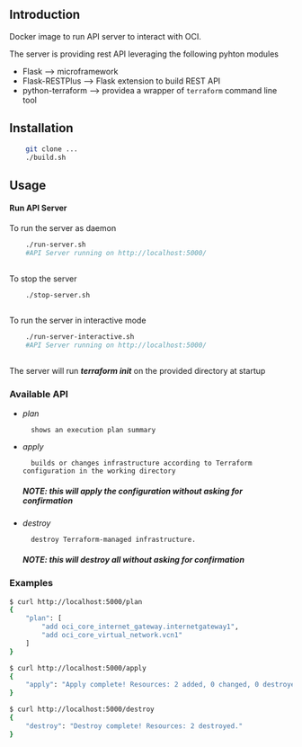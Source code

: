 ## Introduction

Docker image to run API server to interact with OCI.

The server is providing rest API leveraging the following pyhton modules
* Flask --> microframework 
* Flask-RESTPlus --> Flask extension to build REST API
* python-terraform --> providea a wrapper of `terraform` command line tool

## Installation


```bash
    git clone ...
    ./build.sh
```    
## Usage
#### Run API Server
To run the server as daemon
```bash
    ./run-server.sh
    #API Server running on http://localhost:5000/
    
```
To stop the server
```bash
    ./stop-server.sh
    
```

To run the server in interactive mode 

```bash
    ./run-server-interactive.sh
    #API Server running on http://localhost:5000/
    
```

The server will run ***terraform init*** on the provided directory at startup

### Available API
- _plan_
    
        shows an execution plan summary
- _apply_

        builds or changes infrastructure according to Terraform configuration in the working directory
    ##### NOTE: this will apply the configuration without asking for confirmation
- _destroy_

        destroy Terraform-managed infrastructure.
    ##### NOTE: this will destroy all without asking for confirmation

### Examples

```bash
$ curl http://localhost:5000/plan
{
    "plan": [
        "add oci_core_internet_gateway.internetgateway1", 
        "add oci_core_virtual_network.vcn1"
    ]
}
```
```bash
$ curl http://localhost:5000/apply
{
    "apply": "Apply complete! Resources: 2 added, 0 changed, 0 destroyed."
}
```
```bash
$ curl http://localhost:5000/destroy
{
    "destroy": "Destroy complete! Resources: 2 destroyed."
}
```



    

    
    